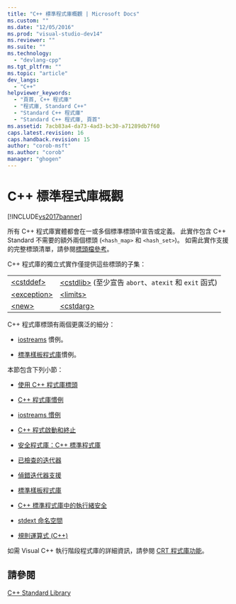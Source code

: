 ```yaml
---
title: "C++ 標準程式庫概觀 | Microsoft Docs"
ms.custom: ""
ms.date: "12/05/2016"
ms.prod: "visual-studio-dev14"
ms.reviewer: ""
ms.suite: ""
ms.technology: 
  - "devlang-cpp"
ms.tgt_pltfrm: ""
ms.topic: "article"
dev_langs: 
  - "C++"
helpviewer_keywords: 
  - "頁首, C++ 程式庫"
  - "程式庫, Standard C++"
  - "Standard C++ 程式庫"
  - "Standard C++ 程式庫, 頁首"
ms.assetid: 7acb83a4-da73-4ad3-bc30-a71289db7f60
caps.latest.revision: 16
caps.handback.revision: 15
author: "corob-msft"
ms.author: "corob"
manager: "ghogen"
---
```

# C++ 標準程式庫概觀
[!INCLUDE[vs2017banner](../assembler/inline/includes/vs2017banner.md)]

所有 C\+\+ 程式庫實體都會在一或多個標準標頭中宣告或定義。  此實作包含 C\+\+ Standard 不需要的額外兩個標頭 \(`<hash_map>` 和 `<hash_set>`\)。  如需此實作支援的完整標頭清單，請參閱[標頭檔參考](../standard-library/cpp-standard-library-header-files.md)。  
  
 C\+\+ 程式庫的獨立式實作僅提供這些標頭的子集：  
  
|||  
|-|-|  
|[\<cstddef\>](../standard-library/cstddef.md)|[\<cstdlib\>](../standard-library/cstdlib.md) \(至少宣告 `abort`、`atexit` 和 `exit` 函式\)|  
|[\<exception\>](../standard-library/exception.md)|[\<limits\>](../standard-library/limits.md)|  
|[\<new\>](../standard-library/new.md)|[\<cstdarg\>](../standard-library/cstdarg.md)|  
  
 C\+\+ 程式庫標頭有兩個更廣泛的細分：  
  
-   [iostreams](../standard-library/iostreams-conventions.md) 慣例。  
  
-   [標準樣板程式庫](../misc/standard-template-library.md)慣例。  
  
 本節包含下列小節：  
  
-   [使用 C\+\+ 程式庫標頭](../standard-library/using-cpp-library-headers.md)  
  
-   [C\+\+ 程式庫慣例](../standard-library/cpp-library-conventions.md)  
  
-   [iostreams 慣例](../standard-library/iostreams-conventions.md)  
  
-   [C\+\+ 程式啟動和終止](../standard-library/cpp-program-startup-and-termination.md)  
  
-   [安全程式庫：C\+\+ 標準程式庫](../standard-library/safe-libraries-cpp-standard-library.md)  
  
-   [已檢查的迭代器](../standard-library/checked-iterators.md)  
  
-   [偵錯迭代器支援](../standard-library/debug-iterator-support.md)  
  
-   [標準樣板程式庫](../misc/standard-template-library.md)  
  
-   [C\+\+ 標準程式庫中的執行緒安全](../standard-library/thread-safety-in-the-cpp-standard-library.md)  
  
-   [stdext 命名空間](../standard-library/stdext-namespace.md)  
  
-   [規則運算式 \(C\+\+\)](../standard-library/regular-expressions-cpp.md)  
  
 如需 Visual C\+\+ 執行階段程式庫的詳細資訊，請參閱 [CRT 程式庫功能](../c-runtime-library/crt-library-features.md)。  
  
## 請參閱  
 [C\+\+ Standard Library](../standard-library/cpp-standard-library-reference.md)